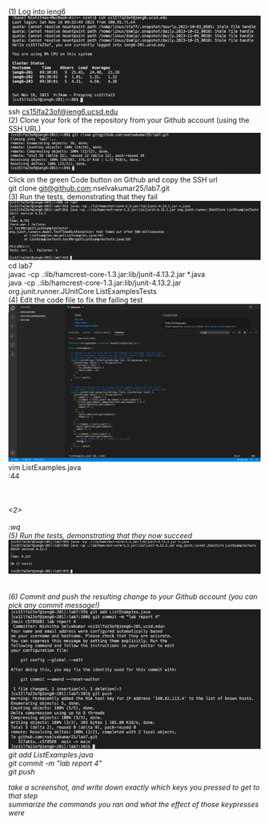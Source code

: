 (1) Log into ieng6  
![step 1](https://raw.githubusercontent.com/nselvakumar25/cse15l-lab-reports/main/step1-lab4.png)  
ssh cs15lfa23of@ieng6.ucsd.edu<enter>  
(2) Clone your fork of the repository from your Github account (using the SSH URL)  
![step 2](https://raw.githubusercontent.com/nselvakumar25/cse15l-lab-reports/main/step2-lab4.png)  
Click on the green Code button on Github and copy the SSH url  
git clone git@github.com:nselvakumar25/lab7.git <enter>  
(3) Run the tests, demonstrating that they fail  
![step 3](https://raw.githubusercontent.com/nselvakumar25/cse15l-lab-reports/main/step3-lab4.png)  
cd lab7 <enter>  
javac -cp .:lib/hamcrest-core-1.3.jar:lib/junit-4.13.2.jar *.java <enter>  
java -cp .:lib/hamcrest-core-1.3.jar:lib/junit-4.13.2.jar org.junit.runner.JUnitCore ListExamplesTests <enter>  
(4) Edit the code file to fix the failing test  
![step 4](https://raw.githubusercontent.com/nselvakumar25/cse15l-lab-reports/main/step4-lab4.png)  
vim ListExamples.java  
:44 <enter>  
<l> <l> <l> <l> <l>  
<x>  
<i>  
<2>  
<escape>  
:wq <enter>  
(5) Run the tests, demonstrating that they now succeed  
![step 5](https://raw.githubusercontent.com/nselvakumar25/cse15l-lab-reports/main/step5-lab4.png)  
<up> <up> <up> <enter>  
<up> <up> <enter>  
(6) Commit and push the resulting change to your Github account (you can pick any commit message!)  
![step 6](https://raw.githubusercontent.com/nselvakumar25/cse15l-lab-reports/main/step6-lab4.png)  
git add ListExamples.java <enter>  
git commit -m "lab report 4" <enter>  
git push <enter>  
  
take a screenshot, and write down exactly which keys you pressed to get to that step  
summarize the commands you ran and what the effect of those keypresses were

